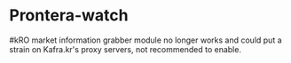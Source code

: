 # Prontera-watch

#kRO market information grabber module no longer works and could put a strain on Kafra.kr's proxy servers, not recommended to enable.
